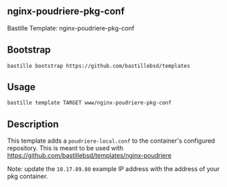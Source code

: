 ## nginx-poudriere-pkg-conf
Bastille Template: nginx-poudriere-pkg-conf

## Bootstrap
```shell
bastille bootstrap https://github.com/bastillebsd/templates
```

## Usage
```shell
bastille template TARGET www/nginx-poudriere-pkg-conf
```

## Description
This template adds a `poudriere-local.conf` to the container's configured
repository. This is meant to be used with
https://github.com/bastillebsd/templates/nginx-poudriere

Note: update the `10.17.89.80` example IP address with the address of your pkg
container.
